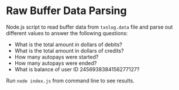 # Raw Buffer Data Parsing

Node.js script to read buffer data from `txnlog.data` file and parse out different values to answer the following questions:

* What is the total amount in dollars of debits?
* What is the total amount in dollars of credits?
* How many autopays were started?
* How many autopays were ended?
* What is balance of user ID 2456938384156277127?

Run `node index.js` from command line to see results.
